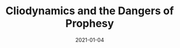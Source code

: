 ---
layout: writing
title: Cliodynamics and the Dangers of Prophesy
description: The new “science” of divining the future revives an ancient fallacy 
date: "2021-01-04" 
status: published
external_only: True 
external_source: Medium 
external_link: https://medium.com/conjecture-magazine/the-dangers-of-cliodynamics-c48392b4a985
---